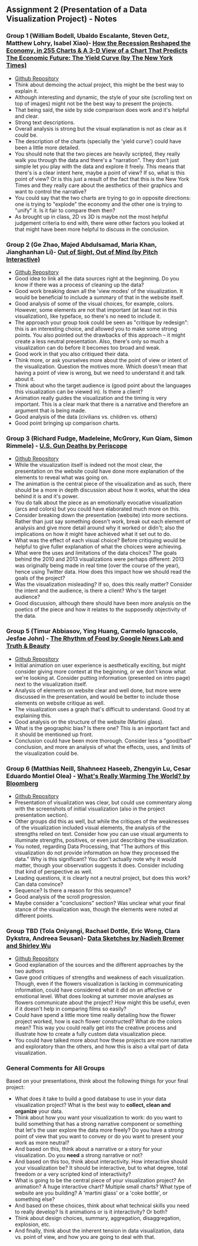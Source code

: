 ## Assignment 2 (Presentation of a Data Visualization Project) - Notes

### Group 1 (William Bodell, Ubaldo Escalante, Steven Getz, Matthew Lohry, Isabel Xiao)- [How the Recession Reshaped the Economy, in 255 Charts & A 3-D View of a Chart That Predicts The Economic Future: The Yield Curve (by The New York Times)](https://webthethird.github.io/DataVisTeam1/assignments/assignment_02.html)
* [Github Repository](https://github.com/webthethird/DataVisTeam1/tree/gh-pages)
* Think about demoing the actual project, this might be the best way to explain it.
* Although interesting and dynamic, the style of your site (scrolling text on top of images) might not be the best way to present the projects.
* That being said, the side by side comparison does work and it's helpful and clear.
* Strong text descriptions.
* Overall analysis is strong but the visual explanation is not as clear as it could be.
* The description of the charts (specially the 'yield curve') could have been a little more detailed.
* You should note that the two pieces are heavily scripted, they really walk you through the data and there's a "narration". They don't just simple let you play with the data and explore it freely. This means that there's is a clear intent here, maybe a point of view? If so, what is this point of view? Or is this just a result of the fact that this is the New York Times and they really care about the aesthetics of their graphics and want to control the narrative?
* You could say that the two charts are trying to go in opposite directions: one is trying to "explode" the economy and the other one is trying to "unify" it. Is it fair to compare them then?
* As brought up in class, 2D vs 3D is maybe not the most helpful judgement criteria to end with, there were other factors you looked at that might have been more helpful to discuss in the conclusion.

### Group 2 (Ge Zhao, Majed Abdulsamad, Maria Khan, Jianghanhan Li)- [Out of Sight, Out of Mind (by Pitch Interactive)](https://majedabdulsamad.github.io/Group2/index.html)
* [Github Repository](https://github.com/majedabdulsamad/group2/tree/gh-pages)
* Good idea to link all the data sources right at the beginning. Do you know if there was a process of cleaning up the data?
* Good work breaking down all the 'view modes' of the visualization. It would be beneficial to include a summary of that in the website itself.
* Good analysis of some of the visual choices, for example, colors. However, some elements are not that important (at least not in this visualization), like typeface, so there's no need to include it.
* The approach your group took could be seen as "critique by redesign": this is an interesting choice, and allowed you to make some strong points. You also pointed out the drawbacks of this approach – it might create a less neutral presentation. Also, there's only so much a visualization can do before it becomes too broad and weak.
* Good work in that you also critiqued their data.
* Think more, or ask yourselves more about the point of view or intent of the visualization. Question the motives more. Which doesn't mean that having a point of view is wrong, but we need to understand it and talk about it.
* Think about who the target audience is (good point about the languages this visualization can be viewed in). Is there a client?
* Animation really guides the visualization and the timing is very important. This is a clear mark that there is a narrative and therefore an argument that is being made.
* Good analysis of the data (civilians vs. children vs. others)
* Good point bringing up comparison charts.

### Group 3 (Richard Fudge, Madeleine, McGrory, Kun Qiam, Simon Rimmele) - [U.S. Gun Deaths by Periscope](https://kq2137.github.io/Presentation-Group-3/index.html)
* [Github Repository](https://github.com/kq2137/Presentation-Group-3/tree/gh-pages)
* While the visualization itself is indeed not the most clear, the presentation on the website could have done more explanation of the elements to reveal what was going on.
* The animation is the central piece of the visualization and as such, there should be a more in depth discussion about how it works, what the idea behind it is and it's power.
* You do talk about the piece as an emotionally evocative visualization (arcs and colors) but you could have elaborated much more on this.
* Consider breaking down the presentation (website) into more sections. Rather than just say something doesn't work, break out each element of analysis and give more detail around why it worked or didn't; also the implications on how it might have achieved what it set out to do.
* What was the effect of each visual choice? Before critiquing would be helpful to give fuller explanation of what the choices were achieving.
* What were the uses and limitations of the data choices? The goals behind the 2010 and 2013 visualizations were perhaps different: 2013 was originally being made in real time (over the course of the year), hence using Twitter data. How does this impact how we should read the goals of the project?
* Was the visualization misleading? If so, does this really matter? Consider the intent and the audience, is there a client? Who's the target audience?
* Good discussion, although there should have been more analysis on the poetics of the piece and how it relates to the supposedly objectivity of the data.

### Group 5 (Timur Abbiasov, Ying Huang, Carmelo Ignaccolo, Jesfae John) - [The Rhythm of Food by Google News Lab and Truth & Beauty](https://tabbiasov.github.io/Assignment2-RhythmOfFood/)
* [Github Repository](https://github.com/tabbiasov/Assignment2-RhythmOfFood/tree/gh-pages)
* Initial animation on user experience is aesthetically exciting, but might consider giving more context at the beginning, or we don't know what we're looking at. Consider putting information (presented on intro page) next to the visualization itself.
* Analysis of elements on website clear and well done, but more were discussed in the presentation, and would be better to include those elements on website critique as well.
* The visualization uses a graph that's difficult to understand. Good try at explaining this.
* Good analysis on the structure of the website (Martini glass).
* What is the geographic bias? Is there one? This is an important fact and it should be mentioned up front.
* Conclusion could have been more thorough. Consider less a "good/bad" conclusion, and more an analysis of what the effects, uses, and limits of the visualization could be.

### Group 6 (Matthias Neill, Shahneez Haseeb, Zhengyin Lu, Cesar Eduardo Montiel Olea) - [What's Really Warming The World? by Bloomberg](https://matthiaskn.github.io/Data_Vis_Assignment_2/index.html)
* [Github Repository](https://github.com/MatthiasKN/Data_Vis_Assignment_2/tree/gh-pages)
* Presentation of visualization was clear, but could use commentary along with the screenshots of initial visualization (also in the project presentation section).
* Other groups did this as well, but while the critiques of the weaknesses of the visualization included visual elements, the analysis of the strengths relied on text. Consider how you can use visual arguments to illuminate strengths, positives, or even just describing the visualization.
* You noted, regarding Data Processing, that "The authors of this visualization do not provide information on how they processed the data." Why is this significant? You don't actually note why it would matter, though your observation suggests it does. Consider including that kind of perspective as well.
* Leading questions, it is clearly not a neutral project, but does this work? Can data convince?
* Sequence? Is there a reason for this sequence?
* Good analysis of the scroll progression.
* Maybe consider a "conclusions" section? Was unclear what your final stance of the visualization was, though the elements were noted at different points.

### Group TBD (Tola Oniyangi, Rachael Dottle, Eric Wong, Clara Dykstra, Andreea Seusan)- [Data Sketches by Nadieh Bremer and Shirley Wu](https://rdottle.github.io/grouptbd-assignment2/)
* [Github Repository](https://github.com/rdottle/grouptbd-assignment2/tree/gh-pages)
* Good explanation of the sources and the different approaches by the two authors
* Gave good critiques of strengths and weakness of each visualization. Though, even if the flowers visualization is lacking in communicating information, could have considered what it did on an affective or emotional level. What does looking at summer movie analyses as flowers communicate about the project? How might this be useful, even if it doesn't help in comparing films so easily?
* Could have spend a little more time really detailing how the flower project worked, how is each flower constructed? What do the colors mean? This way you could really get into the creative process and illustrate how to create a fully custom data visualization piece.
* You could have talked more about how these projects are more narrative and exploratory than the others, and how this is also a vital part of data visualization.

### General Comments for All Groups
Based on your presentations, think about the following things for your final project:
* What does it take to build a good database to use in your data visualization project? What is the best way to **collect, clean and organize** your data.
* Think about how you want your visualization to work: do you want to build something that has a strong narrative component or something that let's the user explore the data more freely? Do you have a strong point of view that you want to convey or do you want to present your work as more neutral?
* And based on this, think about a narrative or a story for your visualization. Do you **need** a strong narrative or not?
* And based on this too, think about interactivity. How interactive should your visualization be? It should be interactive, but to what degree, total freedom or a very scripted kind of interactivity?
* What is going to be the central piece of your visualization project? An animation? A huge interactive chart? Multiple small charts? What type of website are you building? A 'martini glass' or a 'coke bottle', or something else?
* And based on these choices, think about what technical skills you need to really develop? Is it animations or is it interactivity? Or both?
* Think about design choices, summary, aggregation, disaggregation, explosion, etc.
* And finally, think about the inherent tension in data visualization, data vs. point of view, and how you are going to deal with that.

